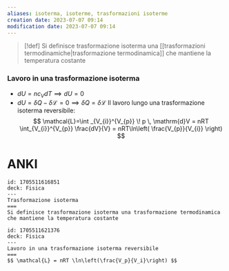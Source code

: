 ```yaml
---
aliases: isoterma, isoterme, trasformazioni isoterme
creation date: 2023-07-07 09:14
modification date: 2023-07-07 09:14
---
```


>[!def]
>Si definisce trasformazione isoterma una [[trasformazioni termodinamiche|trasformazione termodinamica]] che mantiene la temperatura costante

### Lavoro in una trasformazione isoterma
- $dU = nc_{V}dT \implies dU = 0$
- $dU = \delta Q - \delta \mathcal{L} = 0 \implies \delta Q = \delta \mathcal{L}$
Il lavoro lungo una trasformazione isoterma reversibile:
$$ \mathcal{L}=\int _{V_{i}}^{V_{p}} \! p \, \mathrm{d}V = nRT \int_{V_{i}}^{V_{p}} \frac{dV}{V} = nRT\ln\left( \frac{V_{p}}{V_{i}} \right) $$

# ANKI

```anki
id: 1705511616851
deck: Fisica
---
Trasformazione isoterma
===
Si definisce trasformazione isoterma una trasformazione termodinamica che mantiene la temperatura costante
```


```anki
id: 1705511621376
deck: Fisica
---
Lavoro in una trasformazione isoterma reversibile
===
$$ \mathcal{L} = nRT \ln\left(\frac{V_p}{V_i}\right) $$
```

